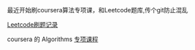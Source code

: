 最近开始刷coursera算法专项课，和Leetcode题库,传个git防止混乱

[Leetcode刷题记录](https://github.com/Lv11223311/Algorithms/tree/master/Leetcode)

coursera 的 Algorithms [专项课程](https://www.coursera.org/specializations/data-structures-algorithms)

